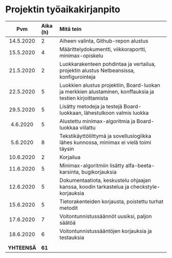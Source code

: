 # Projektin työaikakirjanpito

| Pvm | Aika (h) | Mitä tein |
| :-------: | :---------| :---------|
| 14.5.2020 | 2 | Aiheen valinta, Github-repon alustus |
| 15.5.2020 | 4 | Määrittelydokumentti, viikkoraportti, minimax-opiskelu |
| 21.5.2020 | 2 | Luokkarakenteen pohdintaa ja vertailua, projektin alustus Netbeansissa, konfigurointeja |
| 22.5.2020 | 5 | Luokkien alustus projektiin, Board-luokan ja merkkien alustaminen, konffauksia ja testien kirjoittamista |
| 29.5.2020 | 5 | Lisätty metodeja ja testejä Board-luokkaan, lähestulkoon valmis luokka |
| 4.6.2020 | 5 | Alustettu minimax-algoritmia ja Board-luokkaa viilattu |
| 5.6.2020 | 8 | Tekstikäyttöliittymä ja sovelluslogiikka lähes kunnossa, minimax ei vielä toimi täysin |
| 10.6.2020 | 2 | Korjailua |
| 11.6.2020 | 5 | Minimax-algoritmiin lisätty alfa-beeta-karsinta, bugikorjauksia |
| 12.6.2020 | 5 | Dokumentaatiota, keskustelu ohjaajan kanssa, koodin tarkastelua ja checkstyle-korjauksia |
| 15.6.2020 | 5 | Tietorakenteiden korjausta, poistettu turhat metodit |
| 17.6.2020 | 7 | Voitontunnistussäännöt uusiksi, paljon säätöä |
| 18.6.2020 | 6 | Voitontunnistussääntöjen korjauksia ja testauksia |
| | | |
| **YHTEENSÄ** | **61** | |
